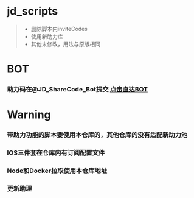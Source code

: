 # jd_scripts
> * 删除脚本内inviteCodes
> * 使用新助力库
> * 其他未修改，用法与原版相同

# BOT
### 助力码在@JD_ShareCode_Bot提交 [点击直达BOT](https://t.me/JD_ShareCode_Bot)

# Warning
### 带助力功能的脚本要使用本仓库的，其他仓库的没有适配新助力池
### IOS三件套在仓库内有订阅配置文件
### Node和Docker拉取使用本仓库地址
### 更新助理